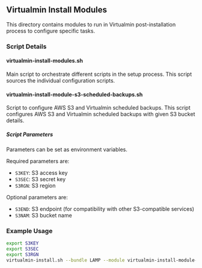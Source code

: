## Virtualmin Install Modules

This directory contains modules to run in Virtualmin post-installation process
to configure specific tasks.

### Script Details

#### virtualmin-install-modules.sh

Main script to orchestrate different scripts in the setup process. This script
sources the individual configuration scripts.

#### virtualmin-install-module-s3-scheduled-backups.sh

Script to configure AWS S3 and Virtualmin scheduled backups. This script
configures AWS S3 and Virtualmin scheduled backups with given S3 bucket details.

##### Script Parameters
Parameters can be set as environment variables.

Required parameters are:

- `S3KEY`: S3 access key
- `S3SEC`: S3 secret key
- `S3RGN`: S3 region

Optional parameters are:

- `S3END`: S3 endpoint (for compatibility with other S3-compatible services)
- `S3NAM`: S3 bucket name

### Example Usage

```bash
export S3KEY
export S3SEC
export S3RGN
virtualmin-install.sh --bundle LAMP --module virtualmin-install-module-s3-scheduled-backups
```

